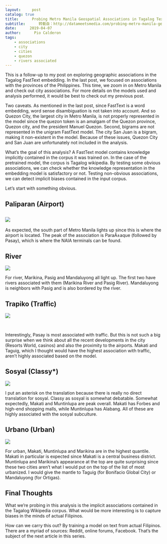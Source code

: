 ```yaml
---
layout:     post
catalog: true
title:      Probing Metro Manila Geospatial Associations in Tagalog Text Embeddings
subtitle:      转载自：http://datameetsmedia.com/probing-metro-manila-geospatial-associations-in-tagalog-text-embeddings/
date:      2019-04-07
author:      Pio Calderon
tags:
    - associations
    - city
    - cities
    - quezon
    - rivers associated
---
```






This is a follow-up to my post on exploring geographic associations in the Tagalog FastText embedding. In the last post, we focused on associations with the provinces of the Philippines. This time, we zoom in on Metro Manila and check out city associations. For more details on the models used and analysis performed, it would be best to check out my previous post.

Two caveats. As mentioned in the last post, since FastText is a word embedding, word sense disambiguation is not taken into account. And so Quezon City, the largest city in Metro Manila, is not properly represented in the model since the quezon token is an amalgam of the Quezon province, Quezon city, and the president Manuel Quezon. Second, bigrams are not represented in the unigram FastText model. The city San Juan is a bigram, making it non-existent in the model. Because of these issues, Quezon City and San Juan are unfortunately not included in the analysis.

What’s the goal of this analysis? A FastText model contains knowledge implicitly contained in the corpus it was trained on. In the case of the pretrained model, the corpus is Tagalog wikipedia. By testing some obvious associations, we can check whether the knowledge representation in the embedding model is satisfactory or not. Testing non-obvious associations, we can detect implicit biases contained in the input corpus.

Let’s start with something obvious.

## Paliparan (Airport)

## ![](https://i2.wp.com/datameetsmedia.com/wp-content/uploads/2019/04/city_paliparan-2.png?resize=728%2C651)


As expected, the south part of Metro Manila lights up since this is where the airport is located. The peak of the association is ParaÃ±aque (followed by Pasay), which is where the NAIA terminals can be found.

## River

![](https://i0.wp.com/datameetsmedia.com/wp-content/uploads/2019/04/city_river-2.png?resize=747%2C659)






For river, Marikina, Pasig and Mandaluyong all light up. The first two have rivers associated with them (Marikina River and Pasig River). Mandaluyong is neighbors with Pasig and is also bordered by the river.

## Trapiko (Traffic)

![](https://i1.wp.com/datameetsmedia.com/wp-content/uploads/2019/04/city_trapiko-2.png?resize=750%2C668)


 

Interestingly, Pasay is most associated with traffic. But this is not such a big surprise when we think about all the recent developments in the city (Resorts World, casinos) and also the proximity to the airports. Makati and Taguig, which I thought would have the highest association with traffic, aren’t highly associated based on the model.

## 

## Sosyal (Classy*)

![](https://i0.wp.com/datameetsmedia.com/wp-content/uploads/2019/04/city_sosyal-3.png?resize=753%2C651)


I put an asterisk on the translation because there is really no direct translation for sosyal. Classy as sosyal is somewhat debatable. Somewhat expectedly, Makati and Muntinlupa are peak overall. Makati has Forbes and high-end shopping malls, while Muntinlupa has Alabang. All of these are highly associated with the sosyal subculture.

## Urbano (Urban)

![](https://i1.wp.com/datameetsmedia.com/wp-content/uploads/2019/04/city_urbano-2.png?resize=728%2C653)


For urban, Makati, Muntinlupa and Marikina are in the highest quantile. Makati in particular is expected since Makati is a central business district. Muntinlupa and Marikina’s appearance at the top are quite surprising since these two cities aren’t what I would put on the top of the list of most urbanized. I would give the mantle to Taguig (for Bonifacio Global City) or Mandaluyong (for Ortigas).

## Final Thoughts

What we’re probing in this analysis is the implicit associations contained in the Tagalog Wikipedia corpus. What would be more interesting is to capture biases in the minds of actual Filipinos.





How can we carry this out? By training a model on text from actual Filipinos. There are a myriad of sources: Reddit, online forums, Facebook. That’s the subject of the next article in this series.

